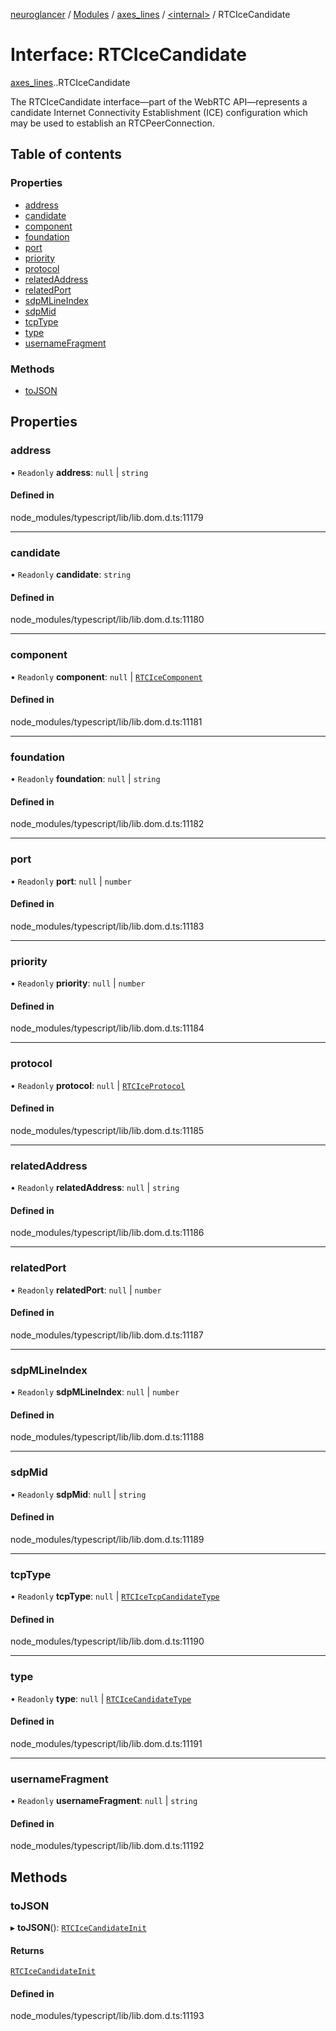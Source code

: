 [neuroglancer](../README.md) / [Modules](../modules.md) / [axes\_lines](../modules/axes_lines.md) / [<internal\>](../modules/axes_lines._internal_.md) / RTCIceCandidate

# Interface: RTCIceCandidate

[axes_lines](../modules/axes_lines.md).[<internal>](../modules/axes_lines._internal_.md).RTCIceCandidate

The RTCIceCandidate interface—part of the WebRTC API—represents a candidate Internet Connectivity Establishment (ICE) configuration which may be used to establish an RTCPeerConnection.

## Table of contents

### Properties

- [address](axes_lines._internal_.RTCIceCandidate.md#address)
- [candidate](axes_lines._internal_.RTCIceCandidate.md#candidate)
- [component](axes_lines._internal_.RTCIceCandidate.md#component)
- [foundation](axes_lines._internal_.RTCIceCandidate.md#foundation)
- [port](axes_lines._internal_.RTCIceCandidate.md#port)
- [priority](axes_lines._internal_.RTCIceCandidate.md#priority)
- [protocol](axes_lines._internal_.RTCIceCandidate.md#protocol)
- [relatedAddress](axes_lines._internal_.RTCIceCandidate.md#relatedaddress)
- [relatedPort](axes_lines._internal_.RTCIceCandidate.md#relatedport)
- [sdpMLineIndex](axes_lines._internal_.RTCIceCandidate.md#sdpmlineindex)
- [sdpMid](axes_lines._internal_.RTCIceCandidate.md#sdpmid)
- [tcpType](axes_lines._internal_.RTCIceCandidate.md#tcptype)
- [type](axes_lines._internal_.RTCIceCandidate.md#type)
- [usernameFragment](axes_lines._internal_.RTCIceCandidate.md#usernamefragment)

### Methods

- [toJSON](axes_lines._internal_.RTCIceCandidate.md#tojson)

## Properties

### address

• `Readonly` **address**: ``null`` \| `string`

#### Defined in

node_modules/typescript/lib/lib.dom.d.ts:11179

___

### candidate

• `Readonly` **candidate**: `string`

#### Defined in

node_modules/typescript/lib/lib.dom.d.ts:11180

___

### component

• `Readonly` **component**: ``null`` \| [`RTCIceComponent`](../modules/axes_lines._internal_.md#rtcicecomponent)

#### Defined in

node_modules/typescript/lib/lib.dom.d.ts:11181

___

### foundation

• `Readonly` **foundation**: ``null`` \| `string`

#### Defined in

node_modules/typescript/lib/lib.dom.d.ts:11182

___

### port

• `Readonly` **port**: ``null`` \| `number`

#### Defined in

node_modules/typescript/lib/lib.dom.d.ts:11183

___

### priority

• `Readonly` **priority**: ``null`` \| `number`

#### Defined in

node_modules/typescript/lib/lib.dom.d.ts:11184

___

### protocol

• `Readonly` **protocol**: ``null`` \| [`RTCIceProtocol`](../modules/axes_lines._internal_.md#rtciceprotocol)

#### Defined in

node_modules/typescript/lib/lib.dom.d.ts:11185

___

### relatedAddress

• `Readonly` **relatedAddress**: ``null`` \| `string`

#### Defined in

node_modules/typescript/lib/lib.dom.d.ts:11186

___

### relatedPort

• `Readonly` **relatedPort**: ``null`` \| `number`

#### Defined in

node_modules/typescript/lib/lib.dom.d.ts:11187

___

### sdpMLineIndex

• `Readonly` **sdpMLineIndex**: ``null`` \| `number`

#### Defined in

node_modules/typescript/lib/lib.dom.d.ts:11188

___

### sdpMid

• `Readonly` **sdpMid**: ``null`` \| `string`

#### Defined in

node_modules/typescript/lib/lib.dom.d.ts:11189

___

### tcpType

• `Readonly` **tcpType**: ``null`` \| [`RTCIceTcpCandidateType`](../modules/axes_lines._internal_.md#rtcicetcpcandidatetype)

#### Defined in

node_modules/typescript/lib/lib.dom.d.ts:11190

___

### type

• `Readonly` **type**: ``null`` \| [`RTCIceCandidateType`](../modules/axes_lines._internal_.md#rtcicecandidatetype)

#### Defined in

node_modules/typescript/lib/lib.dom.d.ts:11191

___

### usernameFragment

• `Readonly` **usernameFragment**: ``null`` \| `string`

#### Defined in

node_modules/typescript/lib/lib.dom.d.ts:11192

## Methods

### toJSON

▸ **toJSON**(): [`RTCIceCandidateInit`](axes_lines._internal_.RTCIceCandidateInit.md)

#### Returns

[`RTCIceCandidateInit`](axes_lines._internal_.RTCIceCandidateInit.md)

#### Defined in

node_modules/typescript/lib/lib.dom.d.ts:11193
